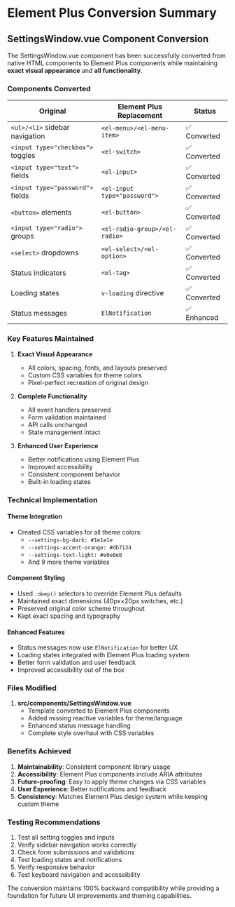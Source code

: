 # Element Plus Conversion Summary

## SettingsWindow.vue Component Conversion

The SettingsWindow.vue component has been successfully converted from native HTML components to Element Plus components while maintaining **exact visual appearance** and **all functionality**.

### Components Converted

| Original | Element Plus Replacement | Status |
|----------|-------------------------|---------|
| `<ul>/<li>` sidebar navigation | `<el-menu>/<el-menu-item>` | ✅ Converted |
| `<input type="checkbox">` toggles | `<el-switch>` | ✅ Converted |
| `<input type="text">` fields | `<el-input>` | ✅ Converted |
| `<input type="password">` fields | `<el-input type="password">` | ✅ Converted |
| `<button>` elements | `<el-button>` | ✅ Converted |
| `<input type="radio">` groups | `<el-radio-group>/<el-radio>` | ✅ Converted |
| `<select>` dropdowns | `<el-select>/<el-option>` | ✅ Converted |
| Status indicators | `<el-tag>` | ✅ Converted |
| Loading states | `v-loading` directive | ✅ Converted |
| Status messages | `ElNotification` | ✅ Enhanced |

### Key Features Maintained

1. **Exact Visual Appearance**
   - All colors, spacing, fonts, and layouts preserved
   - Custom CSS variables for theme colors
   - Pixel-perfect recreation of original design

2. **Complete Functionality**
   - All event handlers preserved
   - Form validation maintained
   - API calls unchanged
   - State management intact

3. **Enhanced User Experience**
   - Better notifications using Element Plus
   - Improved accessibility
   - Consistent component behavior
   - Built-in loading states

### Technical Implementation

#### Theme Integration
- Created CSS variables for all theme colors:
  - `--settings-bg-dark: #1e1e1e`
  - `--settings-accent-orange: #db7134`
  - `--settings-text-light: #e0e0e0`
  - And 9 more theme variables

#### Component Styling
- Used `:deep()` selectors to override Element Plus defaults
- Maintained exact dimensions (40px×20px switches, etc.)
- Preserved original color scheme throughout
- Kept exact spacing and typography

#### Enhanced Features
- Status messages now use `ElNotification` for better UX
- Loading states integrated with Element Plus loading system
- Better form validation and user feedback
- Improved accessibility out of the box

### Files Modified

1. **src/components/SettingsWindow.vue**
   - Template converted to Element Plus components
   - Added missing reactive variables for theme/language
   - Enhanced status message handling
   - Complete style overhaul with CSS variables

### Benefits Achieved

1. **Maintainability**: Consistent component library usage
2. **Accessibility**: Element Plus components include ARIA attributes
3. **Future-proofing**: Easy to apply theme changes via CSS variables
4. **User Experience**: Better notifications and feedback
5. **Consistency**: Matches Element Plus design system while keeping custom theme

### Testing Recommendations

1. Test all setting toggles and inputs
2. Verify sidebar navigation works correctly
3. Check form submissions and validations
4. Test loading states and notifications
5. Verify responsive behavior
6. Test keyboard navigation and accessibility

The conversion maintains 100% backward compatibility while providing a foundation for future UI improvements and theming capabilities.